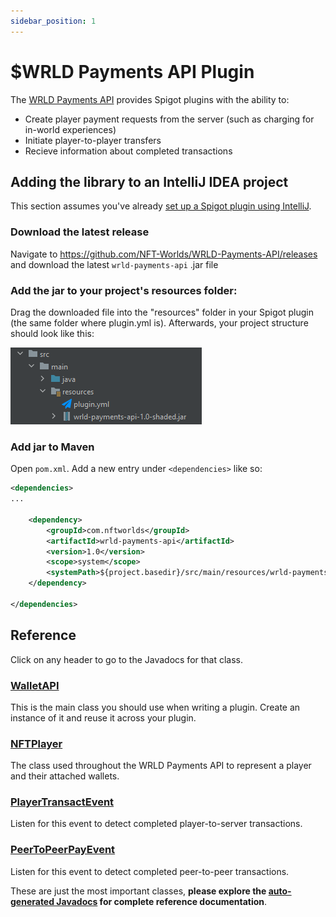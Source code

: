 ```yaml
---
sidebar_position: 1
---
```


# $WRLD Payments API Plugin

The [WRLD Payments API](https://github.com/NFT-Worlds/WRLD-Payments-API) provides Spigot plugins with the ability to:

- Create player payment requests from the server (such as charging for in-world experiences)
- Initiate player-to-player transfers
- Recieve information about completed transactions

## Adding the library to an IntelliJ IDEA project
This section assumes you've already [set up a Spigot plugin using IntelliJ](https://www.spigotmc.org/wiki/creating-a-blank-spigot-plugin-in-intellij-idea/).

### Download the latest release

Navigate to https://github.com/NFT-Worlds/WRLD-Payments-API/releases and download the latest `wrld-payments-api` .jar file

### Add the jar to your project's resources folder:
Drag the downloaded file into the "resources" folder in your Spigot plugin (the same folder where plugin.yml is). Afterwards, your project structure should look like this:

![showing the jarfile correctly placed in resources](/img/intellij-resources.png)

### Add jar to Maven
Open `pom.xml`. Add a new entry under `<dependencies>` like so:
```xml
<dependencies>
...

    <dependency>
        <groupId>com.nftworlds</groupId>
        <artifactId>wrld-payments-api</artifactId>
        <version>1.0</version>
        <scope>system</scope>
        <systemPath>${project.basedir}/src/main/resources/wrld-payments-api-1.0-shaded.jar</systemPath>
    </dependency>

</dependencies>
```

## Reference

Click on any header to go to the Javadocs for that class. 

### <a href="/payments-javadoc/com/nftworlds/wallet/api/WalletAPI.html" target="_blank">WalletAPI</a>
This is the main class you should use when writing a plugin. Create an instance of it and reuse it across your plugin.

### <a target="_blank" href="/payments-javadoc/com/nftworlds/wallet/objects/NFTPlayer.html">NFTPlayer</a>
The class used throughout the WRLD Payments API to represent a player and their attached wallets.

### <a target="_blank" href="/payments-javadoc/com/nftworlds/wallet/event/PlayerTransactEvent.html">PlayerTransactEvent</a>
Listen for this event to detect completed player-to-server transactions.

### <a href="/payments-javadoc/com/nftworlds/wallet/event/PeerToPeerPayEvent.html" target="_blank">PeerToPeerPayEvent</a>
Listen for this event to detect completed peer-to-peer transactions.

These are just the most important classes, **please explore the <a target="_blank" href="/payments-javadoc/index.html">auto-generated Javadocs</a> for complete reference documentation**.